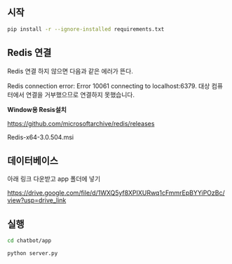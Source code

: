 ## 시작 

```bash
pip install -r --ignore-installed requirements.txt
```

## Redis 연결 

Redis 연결 하지 않으면 다음과 같은 에러가 뜬다.

Redis connection error: Error 10061 connecting to localhost:6379. 대상 컴퓨터에서 연결을 거부했으므로 연결하지 못했습니다.

**Window용 Resis설치**

https://github.com/microsoftarchive/redis/releases

Redis-x64-3.0.504.msi

## 데이터베이스 

아래 링크 다운받고 app 폴더에 넣기 

https://drive.google.com/file/d/1WXQ5yf8XPIXURwq1cFmmrEpBYYiPOzBc/view?usp=drive_link

## 실행 

```bash
cd chatbot/app
```

```bash
python server.py
```
